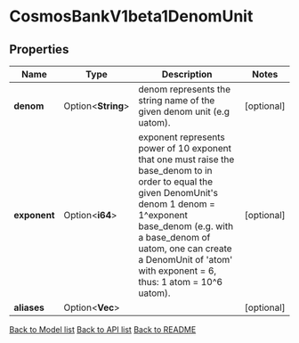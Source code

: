 # CosmosBankV1beta1DenomUnit

## Properties

Name | Type | Description | Notes
------------ | ------------- | ------------- | -------------
**denom** | Option<**String**> | denom represents the string name of the given denom unit (e.g uatom). | [optional]
**exponent** | Option<**i64**> | exponent represents power of 10 exponent that one must raise the base_denom to in order to equal the given DenomUnit's denom 1 denom = 1^exponent base_denom (e.g. with a base_denom of uatom, one can create a DenomUnit of 'atom' with exponent = 6, thus: 1 atom = 10^6 uatom). | [optional]
**aliases** | Option<**Vec<String>**> |  | [optional]

[Back to Model list](../README.md#documentation-for-models) [Back to API list](../README.md#documentation-for-api-endpoints) [Back to README](../README.md)


